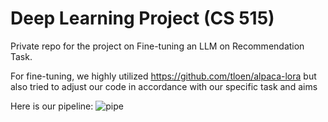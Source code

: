 # Deep Learning Project (CS 515)

Private repo for the project on Fine-tuning an LLM on Recommendation Task.

For fine-tuning, we highly utilized https://github.com/tloen/alpaca-lora but also tried to adjust our code in accordance with our specific task and aims

Here is our pipeline:
![pipe](https://github.com/halilergul1/DL_project/assets/90449997/a5ed55f2-13db-487a-b45c-72284d33fa04)

